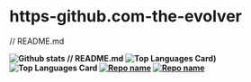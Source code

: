 # https-github.com-the-evolver
// README.md

**![Github stats](https://github-readme-stats.vercel.app/api?username=the-evolver&theme=highcontrast&show_icons=true&count_private=true)
// README.md
![Top Languages Card](https://github-readme-stats.vercel.app/api/top-langs/?username=the-evolver&layout=compact))
![Top Languages Card](https://github-readme-stats.vercel.app/api/top-langs/?username=the-evolver&hide=javascript,html)
[![Repo name](https://github-readme-stats.vercel.app/api/pin/?username=the-evolver&repo=https-github.com-the-evolver)](https://github.com/yourusername/https-github.com-the-evolver)
[![Repo name](https://github-readme-stats.vercel.app/api/pin/?username=the-evolver&repo=https-github.com-the-evolver&show_owner=true)](https://github.com/the-evolver/https-github.com-the-evolver)**
